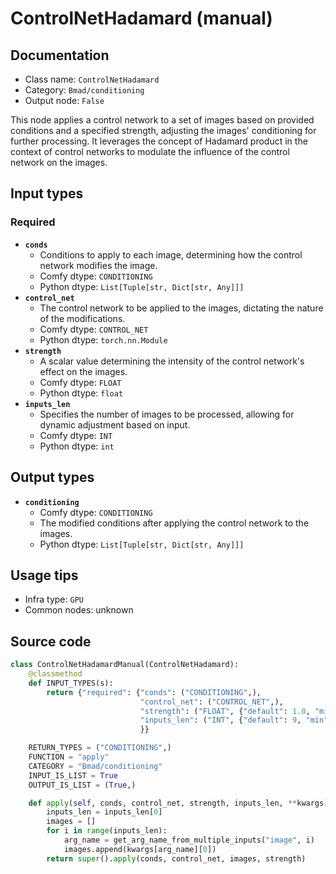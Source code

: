 # ControlNetHadamard (manual)
## Documentation
- Class name: `ControlNetHadamard`
- Category: `Bmad/conditioning`
- Output node: `False`

This node applies a control network to a set of images based on provided conditions and a specified strength, adjusting the images' conditioning for further processing. It leverages the concept of Hadamard product in the context of control networks to modulate the influence of the control network on the images.
## Input types
### Required
- **`conds`**
    - Conditions to apply to each image, determining how the control network modifies the image.
    - Comfy dtype: `CONDITIONING`
    - Python dtype: `List[Tuple[str, Dict[str, Any]]]`
- **`control_net`**
    - The control network to be applied to the images, dictating the nature of the modifications.
    - Comfy dtype: `CONTROL_NET`
    - Python dtype: `torch.nn.Module`
- **`strength`**
    - A scalar value determining the intensity of the control network's effect on the images.
    - Comfy dtype: `FLOAT`
    - Python dtype: `float`
- **`inputs_len`**
    - Specifies the number of images to be processed, allowing for dynamic adjustment based on input.
    - Comfy dtype: `INT`
    - Python dtype: `int`
## Output types
- **`conditioning`**
    - Comfy dtype: `CONDITIONING`
    - The modified conditions after applying the control network to the images.
    - Python dtype: `List[Tuple[str, Dict[str, Any]]]`
## Usage tips
- Infra type: `GPU`
- Common nodes: unknown


## Source code
```python
class ControlNetHadamardManual(ControlNetHadamard):
    @classmethod
    def INPUT_TYPES(s):
        return {"required": {"conds": ("CONDITIONING",),
                             "control_net": ("CONTROL_NET",),
                             "strength": ("FLOAT", {"default": 1.0, "min": 0.0, "max": 10.0, "step": 0.01}),
                             "inputs_len": ("INT", {"default": 9, "min": 0, "max": 32})
                             }}

    RETURN_TYPES = ("CONDITIONING",)
    FUNCTION = "apply"
    CATEGORY = "Bmad/conditioning"
    INPUT_IS_LIST = True
    OUTPUT_IS_LIST = (True,)

    def apply(self, conds, control_net, strength, inputs_len, **kwargs):
        inputs_len = inputs_len[0]
        images = []
        for i in range(inputs_len):
            arg_name = get_arg_name_from_multiple_inputs("image", i)
            images.append(kwargs[arg_name][0])
        return super().apply(conds, control_net, images, strength)

```
